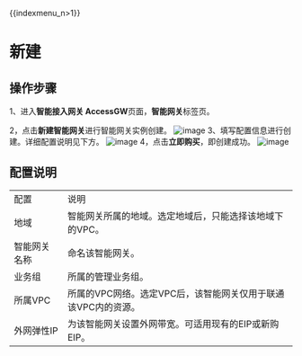 {{indexmenu_n>1}}

# 新建

## 操作步骤

1、进入**智能接入网关 AccessGW**页面，**智能网关**标签页。

2，点击**新建智能网关**进行智能网关实例创建。
![image](/images/accessgw/guide/accessgw/智能网关.png)
3、填写配置信息进行创建。详细配置说明见下方。
![image](/images/accessgw/guide/accessgw/新建智能接入网关.png)
4，点击**立即购买**，即创建成功。
![image](/images/accessgw/guide/accessgw/智能网关展示.png)

## 配置说明

|        |                                     |
| ------ | ----------------------------------- |
| 配置     | 说明                                  |
| 地域     | 智能网关所属的地域。选定地域后，只能选择该地域下的VPC。       |
| 智能网关名称 | 命名该智能网关。                            |
| 业务组    | 所属的管理业务组。                           |
| 所属VPC  | 所属的VPC网络。选定VPC后，该智能网关仅用于联通该VPC内的资源。 |
| 外网弹性IP | 为该智能网关设置外网带宽。可适用现有的EIP或新购EIP。       |
